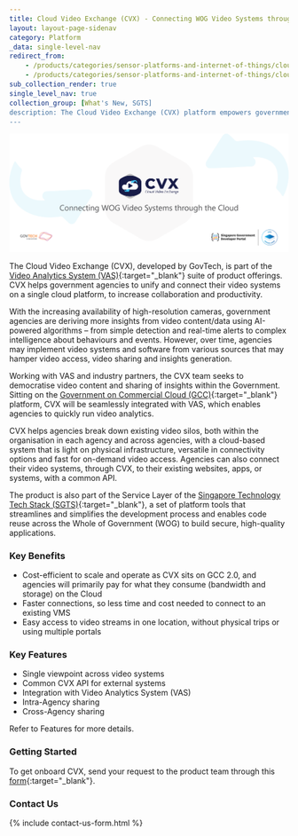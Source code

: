 ```yaml
---
title: Cloud Video Exchange (CVX) - Connecting WOG Video Systems through the Cloud
layout: layout-page-sidenav
category: Platform
_data: single-level-nav
redirect_from:
    - /products/categories/sensor-platforms-and-internet-of-things/cloud-video-exchange/
    - /products/categories/sensor-platforms-and-internet-of-things/cloud-video-exchange.html
sub_collection_render: true
single_level_nav: true
collection_group: [What's New, SGTS]
description: The Cloud Video Exchange (CVX) platform empowers government agencies to unify their video systems on a single cloud platform. Find out more.
---
```


![Open Digital Platform header banner](/assets/img/cvx-HeaderBanner-v3.png)

The Cloud Video Exchange (CVX), developed by GovTech, is part of the [Video Analytics System (VAS)](/products/categories/analytics/vas/){:target="_blank"} suite of product offerings. CVX helps government agencies to unify and connect their video systems on a single cloud platform, to increase collaboration and productivity.

With the increasing availability of high-resolution cameras, government agencies are deriving more insights from video content/data using AI-powered algorithms – from simple detection and real-time alerts to complex intelligence about behaviours and events. However, over time, agencies may implement video systems and software from various sources that may hamper video access, video sharing and insights generation. 

Working with VAS and industry partners, the CVX team seeks to democratise video content and sharing of insights within the Government. Sitting on the [Government on Commercial Cloud (GCC)](/products/categories/infrastructure-and-hosting/government-on-commercial-cloud/){:target="_blank"} platform, CVX will be seamlessly integrated with VAS, which enables agencies to quickly run video analytics.

CVX helps agencies break down existing video silos, both within the organisation in each agency and across agencies, with a cloud-based system that is light on physical infrastructure, versatile in connectivity options and fast for on-demand video access.  Agencies can also connect their video systems, through CVX, to their existing websites, apps, or systems, with a common API.

The product is also part of the Service Layer of the [Singapore Technology Tech Stack (SGTS)](/singapore-government-tech-stack/){:target="_blank"}, a set of platform tools that streamlines and simplifies the development process and enables code reuse across the Whole of Government (WOG) to build secure, high-quality applications. 

### Key Benefits

- Cost-efficient to scale and operate as CVX sits on GCC 2.0, and agencies will primarily pay for what they consume (bandwidth and storage) on the Cloud
- Faster connections, so less time and cost needed to connect to an existing VMS
- Easy access to video streams in one location, without physical trips or using multiple portals

### Key Features

- Single viewpoint across video systems
- Common CVX API for external systems
- Integration with Video Analytics System (VAS)
- Intra-Agency sharing
- Cross-Agency sharing

Refer to Features for more details.


### Getting Started

To get onboard CVX, send your request to the product team through this [form](https://form.gov.sg/62280856ba91100012050933){:target="_blank"}.

### Contact Us

{% include contact-us-form.html %}
